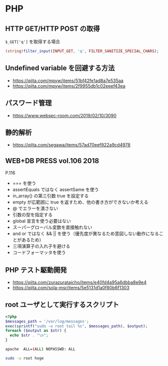 # PHP

## HTTP GET/HTTP POST の取得

`$_GET['q']` を取得する場合

```php
(string)filter_input(INPUT_GET, 'q', FILTER_SANITIZE_SPECIAL_CHARS);
```

## Undefined variable を回避する方法

- <https://qiita.com/mpyw/items/51bf42fe1ad8a7e535aa>
- <https://qiita.com/mpyw/items/2f9955db1c02eeef43ea>

## パスワード管理

- <https://www.websec-room.com/2019/02/10/3090>

## 静的解析

- <https://qiita.com/segawa/items/57ad70eef922a9cd4978>

## WEB+DB PRESS vol.106 2018

P.116

- === を使う
- assertEquals ではなく assertSame を使う
- in_array() の第三引数 true を設定する
- empty が広範囲に true を返すため、他の書き方ができないか考える
- @ でエラーを潰さない
- 引数の型を指定する
- global 宣言を使う必要はない
- スーパーグローバル変数を直接触れない
- and or ではなく && || を使う（優先度が異なるため意図しない動作になることがあるため）
- 三項演算子の入れ子を避ける
- コードフォーマッタを使う

## PHP テスト駆動開発

- <https://qiita.com/zurazurataicho/items/e40fd4a95a6dbba8e9e4>
- <https://qiita.com/sola-msr/items/5e5131d1a0f80b6f1303>

## root ユーザとして実行するスクリプト

```php
<?php
$messages_path = '/var/log/messages';
exec(sprintf("sudo -u root tail %s", $messages_path), $output);
foreach ($output as $str) {
  echo $str . "\n";
}
```

```bash
apache  ALL=(ALL) NOPASSWD: ALL
```

```bash
sudo -u root hoge
```

